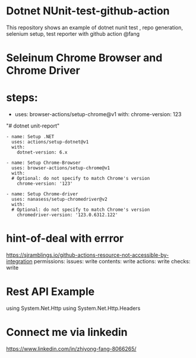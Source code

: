 # Dotnet NUnit-test-github-action
This repository shows an example of dotnet nunit test , repo generation, selenium setup, test reporter  with github action
@fang

# Seleinum Chrome Browser and Chrome Driver

# steps:
  - uses: browser-actions/setup-chrome@v1
    with:
      chrome-version: 123

"# dotnet unit-report" 

    - name: Setup .NET
      uses: actions/setup-dotnet@v1
      with:
        dotnet-version: 6.x

    - name: Setup Chrome-Browser
      uses: browser-actions/setup-chrome@v1
      with:
      # Optional: do not specify to match Chrome's version
        chrome-version: '123'

    - name: Setup Chrome-driver
      uses: nanasess/setup-chromedriver@v2
      with:
      # Optional: do not specify to match Chrome's version
        chromedriver-version: '123.0.6312.122'
# hint-of-deal with errror

https://sjramblings.io/github-actions-resource-not-accessible-by-integration
    permissions:
      issues: write
      contents: write
      actions: write
      checks: write
      
# Rest API Example 

  using System.Net.Http
  using System.Net.Http.Headers

# Connect me via linkedin

https://www.linkedin.com/in/zhiyong-fang-8066265/
  

